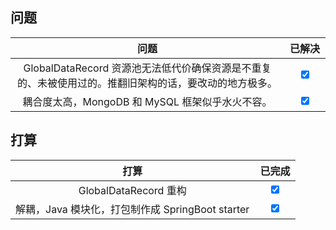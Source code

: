 ## 问题

|                             问题                              | <div style="width:50px">已解决</div> |
|:-----------------------------------------------------------:|:---------------------------------:|
| GlobalDataRecord 资源池无法低代价确保资源是不重复的、未被使用过的。推翻旧架构的话，要改动的地方极多。 |  <input type="checkbox" checked>  |
|               耦合度太高，MongoDB 和 MySQL 框架似乎水火不容。               |  <input type="checkbox" checked>  |

## 打算

|                  打算                  | <div style="width:50px">已完成</div> |
|:------------------------------------:|:---------------------------------:|
|         GlobalDataRecord 重构          |  <input type="checkbox" checked>  |
| 解耦，Java 模块化，打包制作成 SpringBoot starter |  <input type="checkbox" checked>  |

